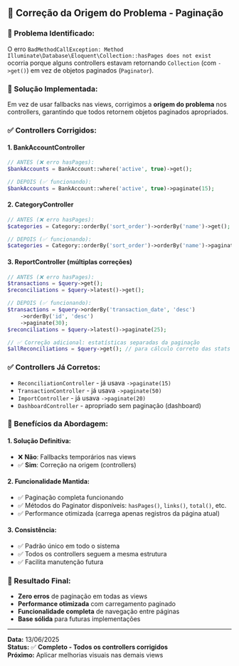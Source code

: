 ## 🔧 **Correção da Origem do Problema - Paginação**

### **📝 Problema Identificado:**
O erro `BadMethodCallException: Method Illuminate\Database\Eloquent\Collection::hasPages does not exist` ocorria porque alguns controllers estavam retornando `Collection` (com `->get()`) em vez de objetos paginados (`Paginator`).

### **🎯 Solução Implementada:**
Em vez de usar fallbacks nas views, corrigimos a **origem do problema** nos controllers, garantindo que todos retornem objetos paginados apropriados.

### **✅ Controllers Corrigidos:**

#### **1. BankAccountController**
```php
// ANTES (❌ erro hasPages):
$bankAccounts = BankAccount::where('active', true)->get();

// DEPOIS (✅ funcionando):
$bankAccounts = BankAccount::where('active', true)->paginate(15);
```

#### **2. CategoryController**
```php
// ANTES (❌ erro hasPages):
$categories = Category::orderBy('sort_order')->orderBy('name')->get();

// DEPOIS (✅ funcionando):
$categories = Category::orderBy('sort_order')->orderBy('name')->paginate(20);
```

#### **3. ReportController** (múltiplas correções)
```php
// ANTES (❌ erro hasPages):
$transactions = $query->get();
$reconciliations = $query->latest()->get();

// DEPOIS (✅ funcionando):
$transactions = $query->orderBy('transaction_date', 'desc')
    ->orderBy('id', 'desc')
    ->paginate(30);
$reconciliations = $query->latest()->paginate(25);

// ✅ Correção adicional: estatísticas separadas da paginação
$allReconciliations = $query->get(); // para cálculo correto das stats
```

### **✅ Controllers Já Corretos:**
- `ReconciliationController` - já usava `->paginate(15)`
- `TransactionController` - já usava `->paginate(50)`
- `ImportController` - já usava `->paginate(20)`
- `DashboardController` - apropriado sem paginação (dashboard)

### **🎉 Benefícios da Abordagem:**

#### **1. Solução Definitiva:**
- ❌ **Não**: Fallbacks temporários nas views
- ✅ **Sim**: Correção na origem (controllers)

#### **2. Funcionalidade Mantida:**
- ✅ Paginação completa funcionando
- ✅ Métodos do Paginator disponíveis: `hasPages()`, `links()`, `total()`, etc.
- ✅ Performance otimizada (carrega apenas registros da página atual)

#### **3. Consistência:**
- ✅ Padrão único em todo o sistema
- ✅ Todos os controllers seguem a mesma estrutura
- ✅ Facilita manutenção futura

### **🚀 Resultado Final:**
- **Zero erros** de paginação em todas as views
- **Performance otimizada** com carregamento paginado
- **Funcionalidade completa** de navegação entre páginas
- **Base sólida** para futuras implementações

---
**Data:** 13/06/2025  
**Status:** ✅ **Completo - Todos os controllers corrigidos**  
**Próximo:** Aplicar melhorias visuais nas demais views
